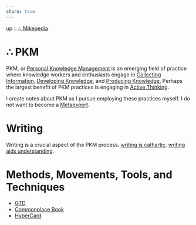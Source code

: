 ```yaml
---
share: true
---
```

up :: [∴ Mikepedia](./index.md)

# ∴ PKM

PKM, or [Personal Knowledge Management](./Personal-Knowledge-Management.md) is an emerging field of practice where knowledge workers and enthusiasts engage in [Collecting Information](./Collecting-Information.md), [Developing Knowledge](./Developing-Knowledge.md), and [Producing Knowledge.](./Producing-Knowledge-.md) Perhaps the largest benefit of PKM practices is engaging in [Active Thinking](./active-thinking.md).

I create notes about PKM as I pursue employing these practices myself. I do not want to become a [Metaexpert](./Metaexpert.md).

# Writing
Writing is a crucial aspect of the PKM process. [writing is cathartic](./writing-is-cathartic.md). [writing aids understanding](./writing-aids-understanding.md).

# Methods, Movements, Tools, and Techniques
- [GTD](GTD.md)
- [Commonplace Book](Commonplace%20Book.md)
- [HyperCard](./HyperCard.md)



